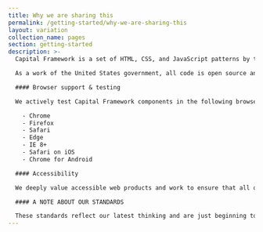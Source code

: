```yaml
---
title: Why we are sharing this
permalink: /getting-started/why-we-are-sharing-this
layout: variation
collection_name: pages
section: getting-started
description: >-
  Capital Framework is a set of HTML, CSS, and JavaScript patterns by the Consumer Financial Protection Bureau with the following goals: consolidate front-end code patterns across CFPB web products in a collaborative way, adhere to design and UX standards set forth by the CFPB Design Manual, respect the guiding principles of accessibility, and support a wide range of browsers.

  As a work of the United States government, all code is open source and in the public domain (excluding any exceptions listed within in the project’s TERMS.md file). We encourage you to use this framework in your own projects and to contribute back.

  #### Browser support & testing

  We actively test Capital Framework components in the following browsers:  

    - Chrome  
    - Firefox  
    - Safari  
    - Edge  
    - IE 8+  
    - Safari on iOS  
    - Chrome for Android  

  #### Accessibility

  We deeply value accessible web products and work to ensure that all of our components comply with Section 508 rules for creating accessible software and websites. We actively test components to ensure that they are keyboard and screen reader friendly.

  #### A NOTE ABOUT OUR STANDARDS

  These standards reflect our latest thinking and are just beginning to be incorporated into the CFPB's most recent projects. See these standards in practice in eRegs, Consumer Response, and HMDA.
---
```

